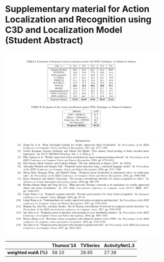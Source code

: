 # Supplementary material for Action Localization and Recognition using C3D and Localization Model (Student Abstract)
![Screenshot](abc1.png)
![Screenshot](abc2.png)
<table>
<thead>
<tr>
<th></th>
<th>Thumos'14</th>
<th>TVSeries</th>
<th>ActivityNet1.3</th>
</tr>
</thead>
<tbody>
<tr>
<td><strong>weighted maIA (%)</strong></td>
<td>58.10</td>
<td>28.95</td>
<td>27.38</td>
</tr>
</tbody>
</table>
